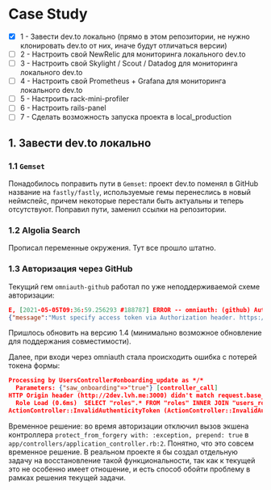 # Case Study

- [x] 1 - Завести dev.to локально (прямо в этом репозитории, не нужно
      клонировать dev.to от них, иначе будут отличаться версии)
- [ ] 2 - Настроить свой NewRelic для мониторинга локального dev.to
- [ ] 3 - Настроить свой Skylight / Scout / Datadog для мониторинга
      локального dev.to
- [ ] 4 - Настроить свой Prometheus + Grafana для мониторинга локального dev.to
- [ ] 5 - Настроить rack-mini-profiler
- [ ] 6 - Настроить rails-panel
- [ ] 7 - Сделать возможность запуска проекта в local_production

## 1. Завести dev.to локально

### 1.1 `Gemset`

Понадобилось поправить пути в `Gemset`: проект dev.to поменял в GitHub
название на `fastly/fastly`, используемые гемы перенеслись в новый неймспейс,
причем некоторые перестали быть актуальны и теперь отсутствуют.
Поправил пути, заменил ссылки на репозитории.

### 1.2 Algolia Search

Прописал переменные окружения. Тут все прошло штатно.

### 1.3 Авторизация через GitHub

Текущий гем `omniauth-github` работал по уже неподдерживаемой схеме авторизации:

```json
E, [2021-05-05T09:36:59.256293 #188787] ERROR -- omniauth: (github) Authentication failure! invalid_credentials: OAuth2::Error, :
{"message":"Must specify access token via Authorization header. https://developer.github.com/changes/2020-02-10-deprecating-auth-through-query-param","documentation_url":"https://docs.github.com/v3/#oauth2-token-sent-in-a-header"}
```

Пришлось обновить на версию 1.4 (минимально возможное обновление
для поддержания совместимости).

Далее, при входи через omniauth стала происходить ошибка с потерей токена формы:

```json
Processing by UsersController#onboarding_update as */*
  Parameters: {"saw_onboarding"=>"true"} [controller_call]
HTTP Origin header (http://2dev.lvh.me:3000) didn't match request.base_url (http://2dev.lvh.me:3000)
  Role Load (0.6ms)  SELECT "roles".* FROM "roles" INNER JOIN "users_roles" ON "roles"."id" = "users_roles"."role_id" WHERE "users_roles"."user_id" = $1 AND (((roles.name = 'super_admin') AND (roles.resource_type IS NULL) AND (roles.resource_id IS NULL)))  [["user_id", 11]] [sql_query]
ActionController::InvalidAuthenticityToken (ActionController::InvalidAuthenticityToken) [error]
```

Временное решение: во время авторизации отключил вызов экшена
контроллера `protect_from_forgery with: :exception, prepend: true`
в `app/controllers/application_controller.rb:2`.
Понятно, что это совсем временное решение.
В реальном проекте я бы создал отдельную задачу на восстановление
такой функциональности, так как к текущей это не особенно имеет отношение,
и есть способ обойти проблему в рамках решения текущей задачи.
